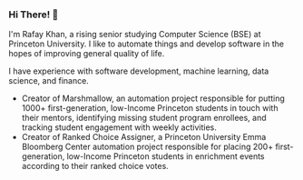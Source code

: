 ### Hi There! 👋

I'm Rafay Khan, a rising senior studying Computer Science (BSE) at Princeton University. I like to automate things and develop software in the hopes of improving general quality of life.

I have experience with software development, machine learning, data science, and finance.

- Creator of Marshmallow, an automation project responsible for putting 1000+ first-generation, low-Income Princeton students in touch with their mentors, identifying missing student program enrollees, and tracking student engagement with weekly activities.
- Creator of Ranked Choice Assigner, a Princeton University Emma Bloomberg Center automation project responsible for placing 200+ first-generation, low-Income Princeton students in enrichment events according to their ranked choice votes.

